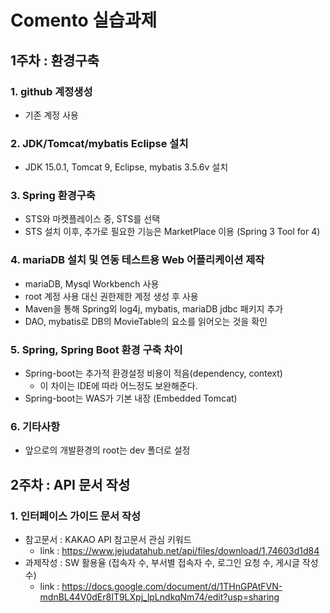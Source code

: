 # Comento 실습과제

## 1주차 : 환경구축 

### 1. github 계정생성
- 기존 계정 사용

### 2. JDK/Tomcat/mybatis Eclipse 설치
- JDK 15.0.1, Tomcat 9, Eclipse, mybatis 3.5.6v 설치

### 3. Spring 환경구축
- STS와 마켓플레이스 중, STS를 선택
- STS 설치 이후, 추가로 필요한 기능은 MarketPlace 이용 (Spring 3 Tool for 4)

### 4. mariaDB 설치 및 연동 테스트용 Web 어플리케이션 제작
- mariaDB, Mysql Workbench 사용
- root 계정 사용 대신 권한제한 계정 생성 후 사용
- Maven을 통해 Spring외 log4j, mybatis, mariaDB jdbc 패키지 추가
- DAO, mybatis로 DB의 MovieTable의 요소를 읽어오는 것을 확인

### 5. Spring, Spring Boot 환경 구축 차이
- Spring-boot는 추가적 환경설정 비용이 적음(dependency, context)
  - 이 차이는 IDE에 따라 어느정도 보완해준다.
- Spring-boot는 WAS가 기본 내장 (Embedded Tomcat)

### 6. 기타사항
- 앞으로의 개발환경의 root는 dev 폴더로 설정


## 2주차 : API 문서 작성

### 1. 인터페이스 가이드 문서 작성
- 참고문서 : KAKAO API 참고문서 관심 키워드
  - link : https://www.jejudatahub.net/api/files/download/1,74603d1d84
- 과제작성 : SW 활용율 (접속자 수, 부서별 접속자 수, 로그인 요청 수, 게시글 작성 수)
  - link : https://docs.google.com/document/d/1THnGPAtFVN-mdnBL44V0dEr8IT9LXpj_lpLndkqNm74/edit?usp=sharing
